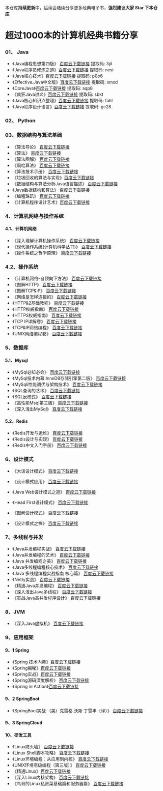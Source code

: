 本仓库**持续更新**中，后续会陆续分享更多经典电子书，**强烈建议大家 Star 下本仓库**


# 超过1000本的计算机经典书籍分享


### 01、 Java

-  《Java编程思想第四版》 [百度云下载链接](https://pan.baidu.com/s/16bOV1v-YvDWIEPD51LQ9rw)  提取码: 3jil
-  《Java程序员修炼之道》[百度云下载链接](https://pan.baidu.com/s/114R3H0SF_D6m-PhobRAeJQ) 提取码: nesi
-  《Java核心技术》[百度云下载链接](https://pan.baidu.com/s/1uBh59gzsNCLjlxJA-Ujuqw) 提取码: p0o6
-  《Effective.Java中文版》[百度云下载链接](https://pan.baidu.com/s/1UoZ2mQ9GSXXwaMCT4OXIEw) 提取码: xmxd
-  《CoreJava》[百度云下载链接](https://pan.baidu.com/s/1YOUwTE2AcEjCQMtaxQ0vLg) 提取码: aqp8
-  《疯狂Java讲义》[百度云下载链接](https://pan.baidu.com/s/1tp7X6U6QN9qUW70ZJ9Jr6Q) 提取码: sbkt
-  《Java核心知识点整理》[百度云下载链接](https://pan.baidu.com/s/1O6Vj5NGA86H4O2KrenehWQ) 提取码: faht
-  《Java程序设计语言》[百度云下载链接](https://pan.baidu.com/s/1hT6PiMltfOi6hsGOVyp15Q) 提取码: gc28

### 02、 Python

### 03、数据结构与算法基础

-  《算法导论》 [百度云下载链接]()
-  《算法》     [百度云下载链接]()
-  《算法图解》  [百度云下载链接]()
-  《啊哈算法》  [百度云下载链接]() 
-  《算法技术手册》 [百度云下载链接]()
-  《垃圾回收的算法与实现》[百度云下载链接]()
-  《数据结构与算法分析Java语言描述》 [百度云下载链接]()
-  《Java数据结构和算法》 [百度云下载链接]()
-  《编程珠玑》 [百度云下载链接]()
-  《计算机程序设计艺术》[百度云下载链接]()


###  4、计算机网络与操作系统

#### 4.1、计算机网络

-  《深入理解计算机操作系统》 [百度云下载链接]()
-  《现代操作系统(计算机科学丛书)》 [百度云下载链接]()
-  《操作系统之哲学原理》 [百度云下载链接]()

### 4.2、操作系统

-   《计算机网络-自顶向下方法》 [百度云下载链接]()
-   《图解HTTP》 [百度云下载链接]()
-   《图解TCP&IP》  [百度云下载链接]()
-   《网络是怎样连接的》 [百度云下载链接]()
-   《HTTP&2基础教程》 [百度云下载链接]()
-   《HTTP权威指南》   [百度云下载链接]()
-   《HTTPS权威指南》  [百度云下载链接]()
-   《TCP IP详解卷》   [百度云下载链接]()
-   《TCP&IP网络编程》  [百度云下载链接]()
-   《UNIX网络编程卷》  [百度云下载链接]()


###  5、数据库

#### 5.1、Mysql

- 《MySql必知必会》 [百度云下载链接]()
- 《MySql技术内幕 InnoDB存储引擎第二版》 [百度云下载链接]()
- 《MySqli性能调优与架构技术》 [百度云下载链接]()
- 《SQL查询的艺术》 [百度云下载链接]()
- 《SQL反模式》 [百度云下载链接]()
- 《高性能Msql第三版》 [百度云下载链接]()
- 《深入浅出MySql》 [百度云下载链接]()

#### 5.2、Redis

- 《Redis开发与运维》 [百度云下载链接]()
- 《Redis设计与实现》 [百度云下载链接]() 
- 《Redis中文入门手册》 [百度云下载链接]()

### 6、设计模式

- 《大话设计模式》  [百度云下载链接]()
- 《设计模式应用》 [百度云下载链接]()
  
- 《Java Web设计模式之道》 [百度云下载链接]()
- 《Head First设计模式》 [百度云下载链接]()
- 《图解设计模式》 [百度云下载链接]()
- 《设计模式之禅》 [百度云下载链接]()

### 7、多线程与并发

- 《Java并发编程实战》 [百度云下载链接]()
- 《Java并发编程的艺术》 [百度云下载链接]()
- 《Java 并发编程之美》  [百度云下载链接]()
- 《Java多线程编程核心技术》 [百度云下载链接]()
- 《Java 多线程编程实战指南 核心篇》 [百度云下载链接]()
- 《Netty实战》 [百度云下载链接]()
- 《精通Java并发编程》 [百度云下载链接]()
- 《深入浅出Java多线程》 [百度云下载链接]()
- 《实战Java高并发程序设计》 [百度云下载链接]()

### 8、JVM

- 《深入Java虚拟机》 [百度云下载链接]()

### 9、应用框架

#### 9、1 Spring

- 《Spring 技术内幕》[百度云下载链接]()
- 《Spring揭秘》[百度云下载链接]()
- 《Spring实战》[百度云下载链接]()
- 《Spring源码深度解析》 [百度云下载链接]()
- 《Spring in Action》[百度云下载链接]()

#### 9、2 SpringBoot

- 《SpringBoot实战 （美）克雷格.沃斯 丁雪丰（译）》 [百度云下载链接]()

#### 9、3 SpringCloud


#### 10、研发工具

- 《Linux防火墙》 [百度云下载链接]()
- 《Linux Shell脚本攻略》 [百度云下载链接]()
- 《Linux环境编程：从应用到内核》 [百度云下载链接]()
- 《UNIX环境高级编程（第三版）》 [百度云下载链接]()
- 《精通Linux》[百度云下载链接]()
- 《深入Linux内核架构》 [百度云下载链接]()
- 《鸟哥的Linux私房菜基础篇和服务器篇》 [百度云下载链接]()